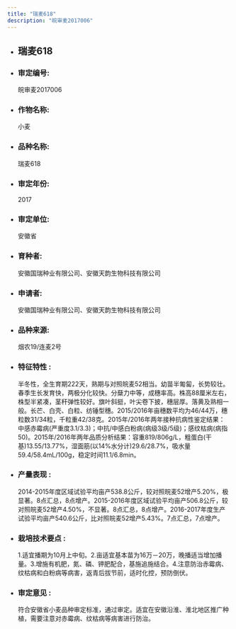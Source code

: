 ```yaml
---
title: "瑞麦618"
description: "皖审麦2017006"
---
```

* ## 瑞麦618
* ###  审定编号:  
   皖审麦2017006

*  ### 作物名称:  
   小麦

*   ###  品种名称: 
    瑞麦618

*   ### 审定年份: 
    2017

*   ### 审定单位:  
    安徽省

*   ### 育种者:  
    安徽国瑞种业有限公司、安徽天韵生物科技有限公司

*   ### 申请者:  
    安徽国瑞种业有限公司、安徽天韵生物科技有限公司

*   ### 品种来源:  
    烟农19/连麦2号

*   ### 特征特性 : 
    半冬性，全生育期222天，熟期与对照皖麦52相当。幼苗半匍匐，长势较壮。春季生长发育快，两极分化较快。分蘖力中等，成穗率高。株高88厘米左右，株型半紧凑，茎秆弹性较好。旗叶斜挺，叶尖卷下披，穗层厚。落黄及熟相一般。长芒、白壳、白粒、纺锤型穗。2015/2016年亩穗数平均为46/44万，穗粒数31/34粒，千粒重42/38克。2015年/2016年两年接种抗病性鉴定结果：中感赤霉病(严重度3.1/3.3)；中抗/中感白粉病(病级3级/5级)；感纹枯病(病指50)。2015年/2016年两年品质分析结果：容重819/806g/L，粗蛋白(干基)13.55/13.77%，湿面筋(以14%水分计)29.6/28.7%，吸水量59.4/58.4mL/100g，稳定时间11.1/6.8min。

*   ### 产量表现 : 
    2014-2015年度区域试验平均亩产538.8公斤，较对照皖麦52增产5.20%，极显著。8点汇总，8点增产。2015-2016年度区域试验平均亩产506.8公斤，较对照皖麦52增产4.50%，不显著。8点汇总，8点增产。2016-2017年度生产试验平均亩产540.6公斤，比对照皖麦52增产5.43%。7点汇总，7点增产。

*   ### 栽培技术要点 : 
    1.适宜播期为10月上中旬。2.亩适宜基本苗为16万－20万，晚播适当增加播量。3.增施有机肥，氮、磷、钾肥配合，基施追施结合。4.注意防治赤霉病、纹枯病和白粉病等病害，返青后拔节前，适时化控，预防倒伏。

*   ### 审定意见 : 
    符合安徽省小麦品种审定标准，通过审定。适宜在安徽沿淮、淮北地区推广种植，需要注意对赤霉病、纹枯病等病害进行防治。
